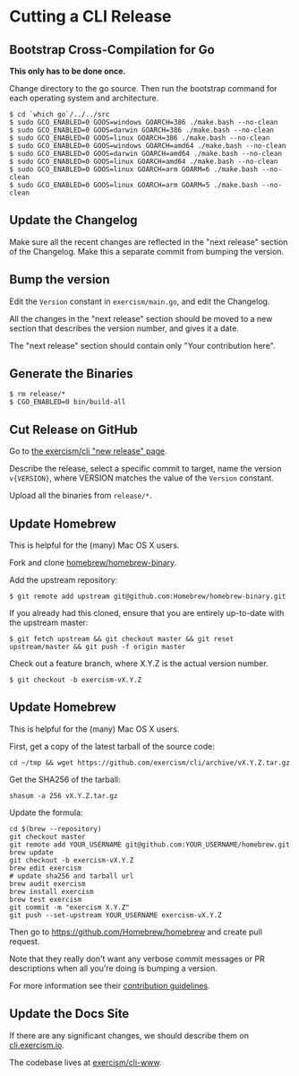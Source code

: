 # Cutting a CLI Release

## Bootstrap Cross-Compilation for Go

**This only has to be done once.**

Change directory to the go source. Then run the bootstrap command for
each operating system and architecture.

```plain
$ cd `which go`/../../src
$ sudo GCO_ENABLED=0 GOOS=windows GOARCH=386 ./make.bash --no-clean
$ sudo GCO_ENABLED=0 GOOS=darwin GOARCH=386 ./make.bash --no-clean
$ sudo GCO_ENABLED=0 GOOS=linux GOARCH=386 ./make.bash --no-clean
$ sudo GCO_ENABLED=0 GOOS=windows GOARCH=amd64 ./make.bash --no-clean
$ sudo GCO_ENABLED=0 GOOS=darwin GOARCH=amd64 ./make.bash --no-clean
$ sudo GCO_ENABLED=0 GOOS=linux GOARCH=amd64 ./make.bash --no-clean
$ sudo GCO_ENABLED=0 GOOS=linux GOARCH=arm GOARM=6 ./make.bash --no-clean
$ sudo GCO_ENABLED=0 GOOS=linux GOARCH=arm GOARM=5 ./make.bash --no-clean
```

## Update the Changelog

Make sure all the recent changes are reflected in the "next release" section
of the Changelog. Make this a separate commit from bumping the version.

## Bump the version

Edit the `Version` constant in `exercism/main.go`, and edit the Changelog.

All the changes in the "next release" section should be moved to a new section
that describes the version number, and gives it a date.

The "next release" section should contain only "Your contribution here".

## Generate the Binaries

```plain
$ rm release/*
$ CGO_ENABLED=0 bin/build-all
```

## Cut Release on GitHub

Go to [the exercism/cli "new release" page](https://github.com/exercism/cli/releases/new).

Describe the release, select a specific commit to target, name the version `v{VERSION}`, where
VERSION matches the value of the `Version` constant.

Upload all the binaries from `release/*`.

## Update Homebrew

This is helpful for the (many) Mac OS X users.

Fork and clone [homebrew/homebrew-binary](https://github.com/homebrew/homebrew-binary/fork).

Add the upstream repository:

```plain
$ git remote add upstream git@github.com:Homebrew/homebrew-binary.git
```

If you already had this cloned, ensure that you are entirely up-to-date with the upstream master:

```plain
$ git fetch upstream && git checkout master && git reset upstream/master && git push -f origin master
```

Check out a feature branch, where X.Y.Z is the actual version number.

```plain
$ git checkout -b exercism-vX.Y.Z
```

## Update Homebrew

This is helpful for the (many) Mac OS X users.

First, get a copy of the latest tarball of the source code:

```
cd ~/tmp && wget https://github.com/exercism/cli/archive/vX.Y.Z.tar.gz
```

Get the SHA256 of the tarball:

```
shasum -a 256 vX.Y.Z.tar.gz
```

Update the formula:

```
cd $(brew --repository)
git checkout master
git remote add YOUR_USERNAME git@github.com:YOUR_USERNAME/homebrew.git
brew update
git checkout -b exercism-vX.Y.Z
brew edit exercism
# update sha256 and tarball url
brew audit exercism
brew install exercism
brew test exercism
git commit -m "exercism X.Y.Z"
git push --set-upstream YOUR_USERNAME exercism-vX.Y.Z
```

Then go to https://github.com/Homebrew/homebrew and create pull request.

Note that they really don't want any verbose commit messages or PR descriptions when all you're doing is bumping a version.

For more information see their [contribution guidelines](https://github.com/Homebrew/homebrew/blob/master/share/doc/homebrew/How-To-Open-a-Homebrew-Pull-Request-(and-get-it-merged).md#how-to-open-a-homebrew-pull-request-and-get-it-merged).

## Update the Docs Site

If there are any significant changes, we should describe them on
[cli.exercism.io](http://cli.exercism.io/).

The codebase lives at [exercism/cli-www](https://github.com/exercism/cli-www).
